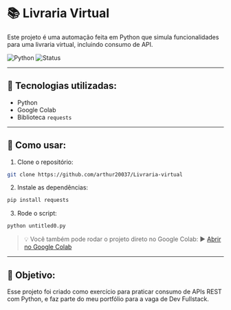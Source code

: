 # 📚 Livraria Virtual

Este projeto é uma automação feita em Python que simula funcionalidades para uma livraria virtual, incluindo consumo de API.

![Python](https://img.shields.io/badge/Python-3.10-blue)
![Status](https://img.shields.io/badge/status-em%20desenvolvimento-yellow)

---

## 🚀 Tecnologias utilizadas:
- Python
- Google Colab
- Biblioteca `requests`

---

## 📁 Como usar:

1. Clone o repositório:
```bash
git clone https://github.com/arthur20037/Livraria-virtual
```

2. Instale as dependências:
```bash
pip install requests
```

3. Rode o script:
```bash
python untitled0.py
```

> 💡 Você também pode rodar o projeto direto no Google Colab:
▶️ [Abrir no Google Colab](https://colab.research.google.com/drive/15ZkeiTnNE9UyIkQcZ2gd_xEwy5F0plJH])

---

## 🎯 Objetivo:
Esse projeto foi criado como exercício para praticar consumo de APIs REST com Python, e faz parte do meu portfólio para a vaga de Dev Fullstack.
